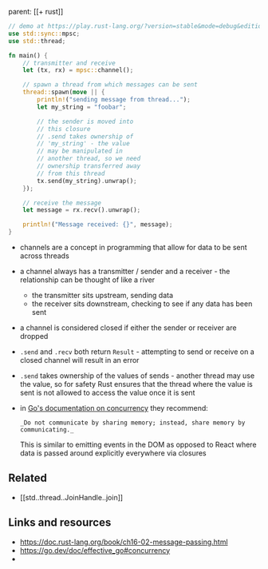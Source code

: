 parent: [[+ rust]]

```rust
// demo at https://play.rust-lang.org/?version=stable&mode=debug&edition=2021&gist=f994113249f18c817cce6f9ae6a22075
use std::sync::mpsc;
use std::thread;

fn main() {
    // transmitter and receive
    let (tx, rx) = mpsc::channel();

    // spawn a thread from which messages can be sent
    thread::spawn(move || {
        println!("sending message from thread...");
        let my_string = "foobar";

        // the sender is moved into 
        // this closure
        // .send takes ownership of
        // 'my_string' - the value
        // may be manipulated in 
        // another thread, so we need 
        // ownership transferred away
        // from this thread
        tx.send(my_string).unwrap();
    });

    // receive the message
    let message = rx.recv().unwrap();

    println!("Message received: {}", message);
}
```

- channels are a concept in programming that allow for data to be sent across
  threads
- a channel always has a transmitter / sender and a receiver - the relationship
  can be thought of like a river
  - the transmitter sits upstream, sending data
  - the receiver sits downstream, checking to see if any data has been sent
- a channel is considered closed if either the sender or receiver are dropped
- `.send` and `.recv` both return `Result` - attempting to send or receive on a
  closed channel will result in an error
- `.send` takes ownership of the values of sends - another thread may use the value, so for safety Rust ensures that the thread where the value is sent is not allowed to access the value once it is sent
- in [Go's documentation on concurrency](https://go.dev/doc/effective_go#concurrency)
  they recommend:

      _Do not communicate by sharing memory; instead, share memory by
      communicating._

  This is similar to emitting events in the DOM as opposed to React where data
  is passed around explicitly everywhere via closures

## Related

- [[std..thread..JoinHandle..join]]

## Links and resources

- https://doc.rust-lang.org/book/ch16-02-message-passing.html
- https://go.dev/doc/effective_go#concurrency
- 

